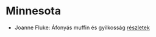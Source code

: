 # Minnesota

- Joanne Fluke: Áfonyás muffin és gyilkosság [részletek](../_details/Joanne%20Fluke.md#id_622)